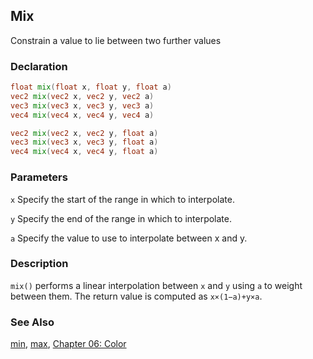 ## Mix
Constrain a value to lie between two further values

### Declaration
```glsl
float mix(float x, float y, float a)  
vec2 mix(vec2 x, vec2 y, vec2 a)  
vec3 mix(vec3 x, vec3 y, vec3 a)  
vec4 mix(vec4 x, vec4 y, vec4 a)

vec2 mix(vec2 x, vec2 y, float a)  
vec3 mix(vec3 x, vec3 y, float a)  
vec4 mix(vec4 x, vec4 y, float a)
```

### Parameters
```x``` Specify the start of the range in which to interpolate.

```y``` Specify the end of the range in which to interpolate.

```a``` Specify the value to use to interpolate between x and y.

### Description
```mix()``` performs a linear interpolation between ```x``` and ```y``` using ```a``` to weight between them. The return value is computed as ```x×(1−a)+y×a```.

<div class="codeAndCanvas" data="../06/mix.frag"></div>

<div class="codeAndCanvas" data="../06/gradient.frag"></div>

### See Also

[min](index.html#min.md), [max](index.html#max.md), [Chapter 06: Color](../06/)
